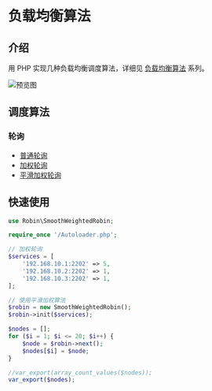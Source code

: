 # 负载均衡算法

## 介绍

用 PHP 实现几种负载均衡调度算法，详细见 [负载均衡算法](https://www.fanhaobai.com/2018/11/load-balance-round-robin.html) 系列。

![预览图](https://img1.fanhaobai.com/2018/11/load-balance-round-robin/1e858872-6235-4131-98ba-433690eb32c1.jpg)

## 调度算法

### 轮询

* [普通轮询](https://github.com/fan-haobai/load-balance/blob/master/Robin/Robin.php)
* [加权轮询](https://github.com/fan-haobai/load-balance/blob/master/Robin/WeightedRobin.php)
* [平滑加权轮询](https://github.com/fan-haobai/load-balance/blob/master/Robin/SmoothWeightedRobin.php)

## 快速使用

```PHP
use Robin\SmoothWeightedRobin;

require_once '/Autoloader.php';

// 加权轮询
$services = [
    '192.168.10.1:2202' => 5,
    '192.168.10.2:2202' => 1,
    '192.168.10.3:2202' => 1,
];

// 使用平滑加权算法
$robin = new SmoothWeightedRobin();
$robin->init($services);

$nodes = [];
for ($i = 1; $i <= 20; $i++) {
    $node = $robin->next();
    $nodes[$i] = $node;
}

//var_export(array_count_values($nodes));
var_export($nodes);
```

